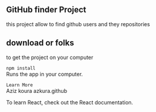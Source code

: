 ## GitHub finder Project

this project allow to find github users
and they repositories

## download or folks

to get the project on your computer

`npm install` <br/>
Runs the app in your computer.

`Learn More` <br />
Aziz koura azkura.github

To learn React, check out the React documentation.
